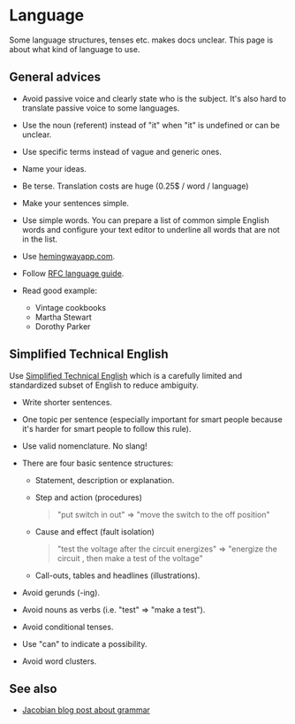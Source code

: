 Language
========

Some language structures, tenses etc. makes docs unclear. This page is about
what kind of language to use.

General advices
---------------

- Avoid passive voice and clearly state who is the subject. It's also hard to
  translate passive voice to some languages.

- Use the noun (referent) instead of "it" when "it" is undefined or can be
  unclear.

- Use specific terms instead of vague and generic ones.

- Name your ideas.

- Be terse. Translation costs are huge (0.25$ / word / language)

- Make your sentences simple.

- Use simple words. You can prepare a list of common simple English words and
  configure your text editor to underline all words that are not in the list.

- Use [hemingwayapp.com](http://hemingwayapp.com).

- Follow [RFC language guide](http://www.faqs.org/rfcs/rfc2119.html).

- Read good example: 

    + Vintage cookbooks
    + Martha Stewart
    + Dorothy Parker

Simplified Technical English
----------------------------

Use [Simplified Technical English](http://en.wikipedia.org/wiki/Simplified_Technical_English) which is a carefully limited and standardized subset of English to reduce ambiguity.

- Write shorter sentences.

- One topic per sentence (especially important for smart people because it's
  harder for smart people to follow this rule).

- Use valid nomenclature. No slang!

- There are four basic sentence structures:

    + Statement, description or explanation.
    + Step and action (procedures)
    
        > "put switch in out" => "move the switch to the off position"
        
    + Cause and effect (fault isolation)
    
        > "test the voltage after the circuit energizes" => "energize the
        > circuit , then make a test of the voltage"

    + Call-outs, tables and headlines (illustrations).

- Avoid gerunds (-ing).

- Avoid nouns as verbs (i.e. "test" => "make a test").

- Avoid conditional tenses.

- Use "can" to indicate a possibility.

- Avoid word clusters.

See also
--------

* [Jacobian blog post about
  grammar](http://jacobian.org/writing/technical-style/#grammar)

